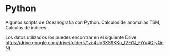 # Python
Algunos scripts de Oceanografía con Python. Cálculos de anomalías TSM, Cálculos de índices. 

Los datos utilizados los puedes encontrar en el siguiente Drive: https://drive.google.com/drive/folders/1zo4Uq3XS9KKn_I2Ei1J_FiYu4QryQnNt

